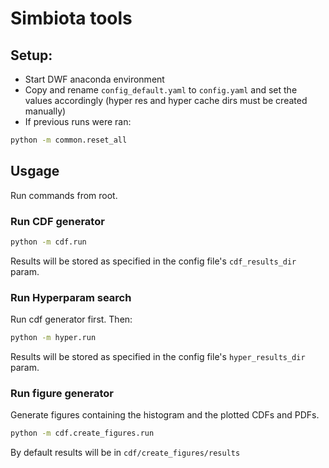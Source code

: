 # Simbiota tools

## Setup:
- Start DWF anaconda environment
- Copy and rename `config_default.yaml` to `config.yaml` and set the values accordingly (hyper res and hyper cache dirs must be created manually)
- If previous runs were ran:

```Bash 
python -m common.reset_all
```

## Usgage
Run commands from root.

### Run CDF generator

```Bash 
python -m cdf.run
```

Results will be stored as specified in the config file's `cdf_results_dir` param.

### Run Hyperparam search
Run cdf generator first. Then:

```Bash
python -m hyper.run
```

Results will be stored as specified in the config file's `hyper_results_dir` param.

### Run figure generator
Generate figures containing the histogram and the plotted CDFs and PDFs.

```Bash
python -m cdf.create_figures.run
```
By default results will be in `cdf/create_figures/results`